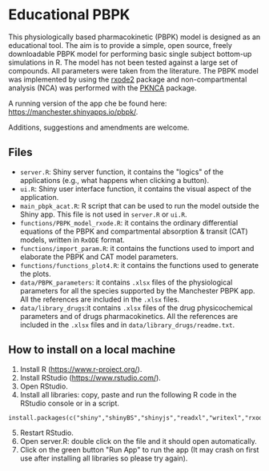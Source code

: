 # Educational PBPK
This physiologically based pharmacokinetic (PBPK) model is designed as an educational tool. The aim is to provide a simple, open source, freely downloadable PBPK model for performing basic single subject bottom-up simulations in R. The model has not been tested against a large set of compounds. All parameters were taken from the literature. The PBPK model was implemented by using the [rxode2](https://cran.r-project.org/web/packages/rxode2/index.html) package and non-compartmental analysis (NCA) was performed with the [PKNCA](https://cran.r-project.org/web/packages/PKNCA/index.html) package.

A running version of the app che be found here: https://manchester.shinyapps.io/pbpk/.

Additions, suggestions and amendments are welcome.

## Files
- `server.R`: Shiny server function, it contains the "logics" of the applications (e.g., what happens when clicking a button).
- `ui.R`: Shiny user interface function, it contains the visual aspect of the application.
- `main_pbpk_acat.R`: R script that can be used to run the model outside the Shiny app. This file is not used in `server.R` or `ui.R`.
- `functions/PBPK_model_rxode.R`: it contains the ordinary differential equations of the PBPK and compartmental absorption & transit (CAT) models, written in `RxODE` format.
- `functions/import_param.R`: it contains the functions used to import and elaborate the PBPK and CAT model parameters.
- `functions/functions_plot4.R`: it contains the functions used to generate the plots.
- `data/PBPK_parameters`: it contains `.xlsx` files of the physiological parameters for all the species supported by the Manchester PBPK app. All the references are included in the `.xlsx` files.
- `data/library_drugs`:it contains `.xlsx` files of the drug physicochemical parameters and of drugs pharmacokinetics. All the references are included in the `.xlsx` files and in `data/library_drugs/readme.txt`.

## How to install on a local machine

1. Install R (https://www.r-project.org/).
2. Install RStudio (https://www.rstudio.com/).
3. Open RStudio.
4. Install all libraries: copy, paste and run the following R code in the RStudio console or in a script.
```
install.packages(c("shiny","shinyBS","shinyjs","readxl","writexl","rxode2","dplyr","ggplot2","RColorBrewer","gridExtra","PKNCA","shinybusy"))
```
5. Restart RStudio.
6. Open server.R: double click on the file and it should open automatically.
7. Click on the green button "Run App" to run the app (It  may crash on first use after installing all libraries so please try again).
